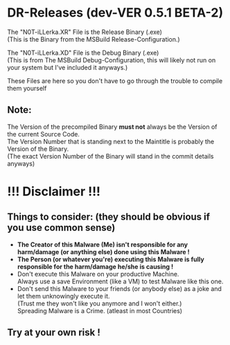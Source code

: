 # DR-Releases (dev-VER 0.5.1 BETA-2)
The "N0T-iLLerka.XR" File is the Release Binary (.exe)\
(This is the Binary from the MSBuild Release-Configuration.)

The "N0T-iLLerka.XD" File is the Debug Binary (.exe)\
(This is from The MSBuild Debug-Configuration, this will likely not run on your system but I've included it anyways.)

These Files are here so you don't have to go through the trouble to compile them yourself

## Note:
The Version of the precompiled Binary **must not** always be the Version of the current Source Code.\
The Version Number that is standing next to the Maintitle is probably the Version of the Binary.\
(The exact Version Number of the Binary will stand in the commit details anyways)

# **!!! Disclaimer !!!**
## Things to consider: (they should be obvious if you use common sense)
- **The Creator of this Malware (Me) isn't responsible for any harm/damage (or anything else) done using this Malware !**
- **The Person (or whatever you're) executing this Malware is fully responsible for the harm/damage he/she is causing !**
- Don't execute this Malware on your productive Machine.\
  Always use a save Environment (like a VM) to test Malware like this one.
- Don't send this Malware to your friends (or anybody else) as a joke and let them unknowingly execute it.\
  (Trust me they won't like you anymore and I won't either.)\
  Spreading Malware is a Crime. (atleast in most Countries)
  
## **Try at your own risk !**
